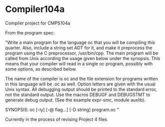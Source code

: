 Compiler104a
============
Compiler project for CMPS104a

From the program spec:

"Write a main program for the language oc that you will be compiling
this quarter.  Also, include a string set ADT for it, and make it
preprocess the program using the C preprocessor, /usr/bin/cpp.  The
main program will be called from Unix according the usage given below
under the synopsis.  This means that your compiler will read in a
single oc program, possibly with some options, as described below.

The name of the compiler is oc and the file extension for programs
written in this language will be .oc as well.  Option letters are
given with the usual Unix syntax.  All debugging output should be
printed to the standard error, not the standard output.  Use the
macros DEBUGF and DEBUGSTMT to generate debug output.  (See the
example expr-smc, module auxlib).

SYNOPSIS:
     oc [-ly] [-@ flag...]  [-D string] program.oc "

Currently in the process of revising Project 4 files
